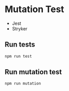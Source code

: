 # Mutation Test

- Jest
- Stryker

## Run tests
```sh
npm run test
```

## Run mutation test
```sh
npm run mutation
```